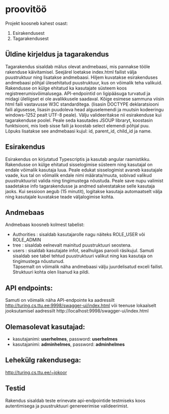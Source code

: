 # proovitöö

Projekt koosneb kahest osast:
1. Esirakendusest
2. Tagarakendusest

## Üldine kirjeldus ja tagarakendus
Tagarakendus sisaldab mälus olevat andmebaasi, mis pannakse tööle rakenduse käivitamisel. Seejärel loetakse index.html failist välja puustruktuur ning lisatakse andmebaasi. Hiljem kuvatakse esirakenduses andmebaasi põhjal ülesehitatud puustruktuur, kus on võimalik teha valikuid.
Rakendusse on külge ehitatud ka kasutajate süsteem koos registreerumisvõimalusega. API-endpointid on ligipääsuga turvatud ja midagi üleliigset ei ole avalikkusele saadaval. Kõige esimese sammuna viisin html faili vastavusse W3C standarditega. (lisasin DOCTYPE deklaratsiooni faili algusesse, lisasin puudoleva head alguselemendi ja muutsin kodeeringu windows-1252 pealt UTF-8 peale). Välju valideeritakse nii esirakenduse kui tagarakenduse poolel. Peale seda kasutades JSOUP libraryt, koostasin funktsiooni, mis loeb sisse faili ja koostab select elemendi põhjal puu. Lõpuks lisatakse see andmebaasi kujul: id, parent_id, child_id ja name.

## Esirakendus
Esirakendus on kirjutatud Typescriptis ja kasutab angular raamistikku. Rakendusse on külge ehitatud sisselogimise süsteem ning kasutajal on endale võimalik kasutaja luua. Peale edukat sisselogimist avaneb kasutajale vaade, kus tal on võimalik endale nimi määrata/muuta, sobivad valikud puustruktuurist valida ning tingimustega nõustuda. Peale save nupu valimist saadetakse info tagarakendusse ja andmed salvestatakse selle kasutaja jaoks. Kui sessioon aegub (15 minutit), logitakse kasutaja automaatselt välja ning kasutajale kuvatakse teade väljalogimise kohta.

## Andmebaas
Andmebaas koosneb kolmest tabelist:
- Authorities : sisaldab kasutajarolle nagu näiteks ROLE_USER või ROLE_ADMIN
- tree : sisaldab eelnevalt mainitud puustruktuuri seostena.
- users : sisaldab kasutajate infot, sealhulgas parooli räsikujul. Samuti sisaldab see tabel tehtud puustruktuuri valikut ning kas kasutaja on tingimustega nõustunud. <br>
Täpsemalt on võimalik näha andmebaasi välju juurdelisatud exceli failist.<br>
Struktuuri kohta olen lisanud ka pildi.

## API endpoints:
Samuti on võimalik näha API-endpointe ka aadressilt http://turing.cs.ttu.ee:9998/swagger-ui/index.html või teenuse lokaalselt jooksutamisel aadressilt http://localhost:9998/swagger-ui/index.html

## Olemasolevat kasutajad:
- kasutajanimi: **userhelmes**, password: **userhelmes**
- kasutajanimi: **adminhelmes**, password: **adminhelmes**

## Lehekülg rakendusega:
http://turing.cs.ttu.ee/~jokoor 

## Testid
Rakendus sisaldab teste erinevate api-endpointide testmiseks koos autentimisega ja puustruktuuri genereerimise valideerimist.
